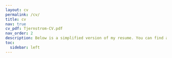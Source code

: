 ```yaml
---
layout: cv
permalink: /cv/
title: cv
nav: true
cv_pdf: Tjernstrom-CV.pdf
nav_order: 2
description: Below is a simplified version of my resume. You can find a full version in the pdf.
toc:
  sidebar: left
---
```

